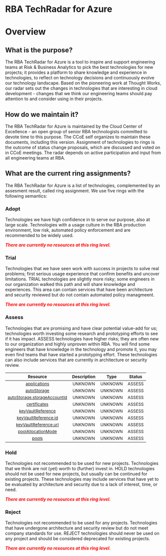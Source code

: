 
RBA TechRadar for Azure
=======================

# Overview

## What is the purpose?


The RBA TechRadar for Azure is a tool to inspire and support engineering teams at Risk & Business Analytics to pick the best technologies for new projects; it provides a platform to share knowledge and experience in technologies, to reflect on technology decisions and continuously evolve our technology landscape.  Based on the pioneering work at Thought Works, our radar sets out the changes in technologies that are interesting in cloud development - changes that we think our engineering teams should pay attention to and consider using in their projects.
## How do we maintain it?


The RBA TechRadar for Azure is maintained by the Cloud Center of Excellence - an open group of senior RBA technologists committed to devote time to this purpose.  The CCoE self organizes to maintain these documents, including this version.  Assignment of technologies to rings is the outcome of status change proposals, which are discussed and voted on in CCoE meetings.  The radar depends on active participation and input from all engineering teams at RBA.
## What are the current ring assignments?


The RBA TechRadar for Azure is a list of technologies, complemented by an assesment result, called ring assignment.  We use five rings with the following semantics:
### Adopt


Technologies we have high confidence in to serve our purpose, also at large scale.  Technologies with a usage culture in the RBA production environment, low risk, automated policy enforcement and are recommended to be widely used.  
  
***<font color="red"> There are currently no resources at this ring level. </font>***
### Trial


Technologies that we have seen work with success in projects to solve real problems;  first serious usage experience that confirm benefits and uncover limitations.  TRIAL technologies are slightly more risky; some engineers in our organization walked this path and will share knowledge and experiences.  This area can contain services that have been architecture and security reviewed but do not contain automated policy managmeent.  
  
***<font color="red"> There are currently no resources at this ring level. </font>***
### Assess


Technologies that are promising and have clear potential value-add for us; technologies worth investing some research and prototyping efforts to see if it has impact.  ASSESS technologies have higher risks;  they are often new to our organization and highly unproven within RBA.  You will find some engineers that have knowledge in the technology and promote it, you may even find teams that have started a prototyping effort.  These technologies can also include services that are currently in architecture or security review.  

|<sub>Resource</sub>|<sub>Description</sub>|<sub>Type</sub>|<sub>Status</sub>|
| :---: | :---: | :---: | :---: |
|<sub>[applications](https://github.com/openrba/python-azure-techradar/tree/master/Microsoft.Batch/batchAccounts/applications)</sub>|<sub>UNKNOWN</sub>|<sub>UNKNOWN</sub>|<sub>ASSESS</sub>|
|<sub>[autoStorage](https://github.com/openrba/python-azure-techradar/tree/master/Microsoft.Batch/batchAccounts/autoStorage)</sub>|<sub>UNKNOWN</sub>|<sub>UNKNOWN</sub>|<sub>ASSESS</sub>|
|<sub>[autoStorage.storageAccountId](https://github.com/openrba/python-azure-techradar/tree/master/Microsoft.Batch/batchAccounts/autoStorage.storageAccountId)</sub>|<sub>UNKNOWN</sub>|<sub>UNKNOWN</sub>|<sub>ASSESS</sub>|
|<sub>[certificates](https://github.com/openrba/python-azure-techradar/tree/master/Microsoft.Batch/batchAccounts/certificates)</sub>|<sub>UNKNOWN</sub>|<sub>UNKNOWN</sub>|<sub>ASSESS</sub>|
|<sub>[keyVaultReference](https://github.com/openrba/python-azure-techradar/tree/master/Microsoft.Batch/batchAccounts/keyVaultReference)</sub>|<sub>UNKNOWN</sub>|<sub>UNKNOWN</sub>|<sub>ASSESS</sub>|
|<sub>[keyVaultReference.id](https://github.com/openrba/python-azure-techradar/tree/master/Microsoft.Batch/batchAccounts/keyVaultReference.id)</sub>|<sub>UNKNOWN</sub>|<sub>UNKNOWN</sub>|<sub>ASSESS</sub>|
|<sub>[keyVaultReference.url](https://github.com/openrba/python-azure-techradar/tree/master/Microsoft.Batch/batchAccounts/keyVaultReference.url)</sub>|<sub>UNKNOWN</sub>|<sub>UNKNOWN</sub>|<sub>ASSESS</sub>|
|<sub>[poolAllocationMode](https://github.com/openrba/python-azure-techradar/tree/master/Microsoft.Batch/batchAccounts/poolAllocationMode)</sub>|<sub>UNKNOWN</sub>|<sub>UNKNOWN</sub>|<sub>ASSESS</sub>|
|<sub>[pools](https://github.com/openrba/python-azure-techradar/tree/master/Microsoft.Batch/batchAccounts/pools)</sub>|<sub>UNKNOWN</sub>|<sub>UNKNOWN</sub>|<sub>ASSESS</sub>|

### Hold


Technologies not recommended to be used for new projects. Technologies that we think are not (yet) worth to (further) invest in.  HOLD technologies should not be used for new projects, but usually can be continued for existing projects.  These technologies may include services that have yet to be evaluated by architecture and security due to a lack of interest, time, or need.  
  
***<font color="red"> There are currently no resources at this ring level. </font>***
### Reject


Technologies not recommended to be used for any projects. Technologies that have undergone architecture and security review but do not meet company standards for use.  REJECT technologies should never be used on any project and should be considered deprecated for existing projects.  
  
***<font color="red"> There are currently no resources at this ring level. </font>***